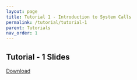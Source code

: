 ```yaml
---
layout: page
title: Tutorial 1 - Introduction to System Calls
permalink: /tutorial/tutorial-1
parent: Tutorials
nav_order: 1
---
```


## Tutorial - 1 Slides
[Download](https://karthikv1392.github.io/cs3301_osn/slides/Tutorials/Tutorial-1.pdf)